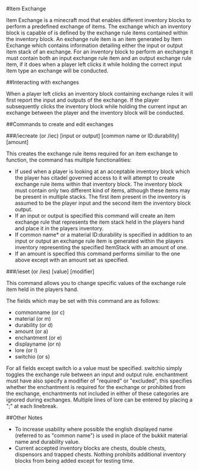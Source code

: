 #Item Exchange

Item Exchange is a minecraft mod that enables different inventory blocks to perform a predefined exchange of items. The exchange which an inventory block is capable of is defined by the exchange rule items contained within the inventory block. An exchange rule item is an item generated by Item Exchange which contains information detailing either the input or output item stack of an exchange. For an inventory block to perform an exchange it must contain both an input exchange rule item and an output exchange rule item, if it does when a player left clicks it while holding the correct input item type an exchange will be conducted.

##Interacting with exchanges

When a player left clicks an inventory block containing exchange rules it will first report the input and outputs of the exchange. If the player subsequently clicks the inventory block while holding the current input an exchange between the player and the inventory block will be conducted.

##Commands to create and edit exchanges

###/iecreate (or /iec) [input or output] [common name or ID:durability] [amount]

This creates the exchange rule items required for an item exchange to function, the command has multiple functionalities:
-  If used when a player is looking at an acceptable inventory block which the player has citadel governed access to it will attempt to create exchange rule items within that inventory block. The inventory block must contain only two different kind of items, although these items may be present in multiple stacks. The first item present in the inventory is assumed to be the player input and the second item the inventory block output.
-  If an input or output is specified this command will create an item exchange rule that represents the item stack held in the players hand and place it in the players inventory.
-  If common name* or a material ID:durability is specified in addition to an input or output an exchange rule item is generated within the players inventory representing the specified ItemStack with an amount of one.
-  If an amount is specified this command performs similiar to the one above except with an amount set as specified.

###/ieset (or /ies) <field> [value] [modifier]

This command allows you to change specific values of the exchange rule item held in the players hand.

The fields which may be set with this command are as follows:
-  commonname (or c)
-  material (or m)
-  durability (or d)
-  amount (or a)
-  enchantment (or e)
-  displayname (or n)
-  lore (or l)
-  switchio (or s)

For all fields except switch io a value must be specified. switchio simply toggles the exchange rule between an input and output rule. enchantment must have also specify a modifier of "required" or "excluded", this specifies whether the enchantment is required for the exchange or prohibited from the exchange, enchantments not included in either of these categories are ignored during exchanges. Multiple lines of lore can be entered by placing a ";" at each linebreak.

##Other Notes
-  To increase usability where possible the english displayed name (referred to as "common name") is used in place of the bukkit material name and durability value.
-  Current accepted inventory blocks are chests, double chests, dispensors and trapped chests. Nothing prohibits additional inventory blocks from being added except for testing time.
